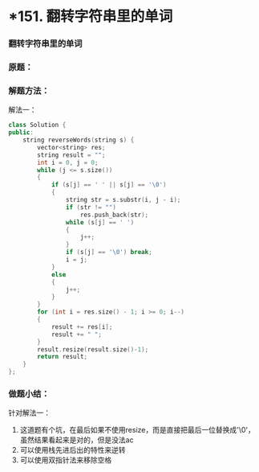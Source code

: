 # \*151. 翻转字符串里的单词

### 翻转字符串里的单词

### 原题：

### 解题方法：

解法一：

```cpp
class Solution {
public:
    string reverseWords(string s) {
        vector<string> res;
        string result = "";
        int i = 0, j = 0;
        while (j <= s.size())
        {
            if (s[j] == ' ' || s[j] == '\0')
            {
                string str = s.substr(i, j - i);
                if (str != "")
                    res.push_back(str);
                while (s[j] == ' ')
                {
                    j++;
                }
                if (s[j] == '\0') break;
                i = j;
            }
            else
            {
                j++;
            }
        }
        for (int i = res.size() - 1; i >= 0; i--)
        {
            result += res[i];
            result += " ";
        }
        result.resize(result.size()-1);
        return result;
    }
};
```

### 做题小结：

针对解法一：

1. 这道题有个坑，在最后如果不使用resize，而是直接把最后一位替换成'\0'，虽然结果看起来是对的，但是没法ac
2. 可以使用栈先进后出的特性来逆转
3. 可以使用双指针法来移除空格
